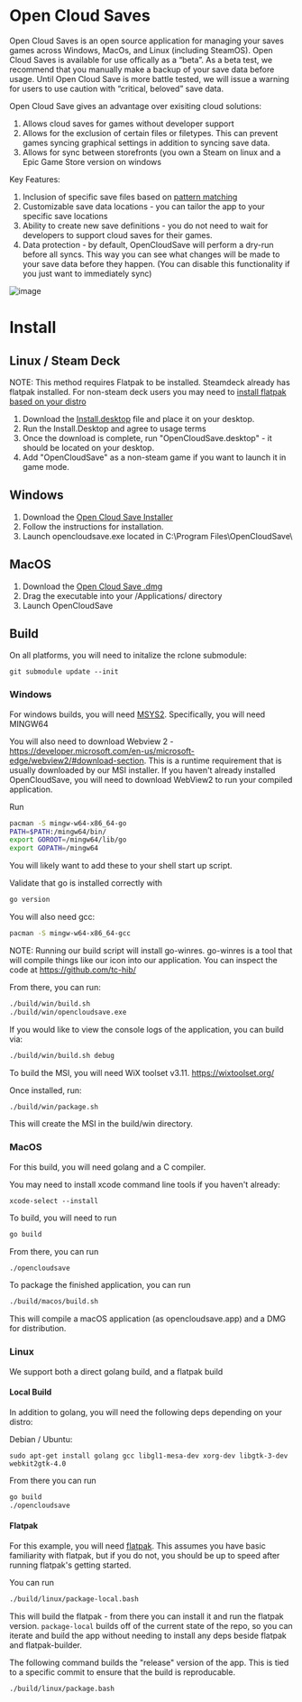 # Open Cloud Saves 
Open Cloud Saves is an open source application for managing your saves games across Windows, MacOs, and Linux (including SteamOS). Open Cloud Saves is available for use offically as a “beta”. As a beta test, we recommend that you manually make a backup of your save data before usage. Until Open Cloud Save is more battle tested, we will issue a warning for users to use caution with “critical, beloved” save data.

Open Cloud Save gives an advantage over exisiting cloud solutions:

1. Allows cloud saves for games without developer support
2. Allows for the exclusion of certain files or filetypes. This can prevent games syncing graphical settings in addition to syncing save data.
3. Allows for sync between storefronts (you own a Steam on linux and a Epic Game Store version on windows

Key Features:

1. Inclusion of specific save files based on [pattern matching](https://rclone.org/filtering/)
2. Customizable save data locations - you can tailor the app to your specific save locations
3. Ability to create new save definitions - you do not need to wait for developers to support cloud saves for their games.
4. Data protection - by default, OpenCloudSave will perform a dry-run before all syncs. This way you can see what changes will be made to your save data before they happen. (You can disable this functionality if you just want to immediately sync)

<p align="center">

![image](https://user-images.githubusercontent.com/7245174/218942321-510179b1-1f18-4ea6-8e91-6cbabae63672.png)

</p>


# Install

## Linux / Steam Deck

NOTE: This method requires Flatpak to be installed. Steamdeck already has flatpak installed. For non-steam deck users you may need to [install flatpak based on your distro](https://flatpak.org/setup/)

1. Download the [Install.desktop](https://github.com/DavidDeSimone/OpenCloudSaves/releases/download/v0.16.0/Install.desktop) file and place it on your desktop.
2. Run the Install.Desktop and agree to usage terms
3. Once the download is complete, run "OpenCloudSave.desktop" - it should be located on your desktop.
4. Add "OpenCloudSave" as a non-steam game if you want to launch it in game mode.

## Windows

1. Download the [Open Cloud Save Installer](https://github.com/DavidDeSimone/OpenCloudSaves/releases/download/v0.16.0/windows_opencloudsaves_0.16.0_x86_64.msi)
2. Follow the instructions for installation.
3. Launch opencloudsave.exe located in C:\Program Files\OpenCloudSave\

## MacOS
1. Download the [Open Cloud Save .dmg](https://github.com/DavidDeSimone/OpenCloudSaves/releases/download/v0.16.0/macOS_opencloudsaves_0.16.0_aarch64.dmg)
2. Drag the executable into your /Applications/ directory
3. Launch OpenCloudSave


## Build

On all platforms, you will need to initalize the rclone submodule:

```
git submodule update --init
```

### Windows

For windows builds, you will need [MSYS2](https://www.msys2.org/). Specifically, you will need MINGW64 

You will also need to download Webview 2 - https://developer.microsoft.com/en-us/microsoft-edge/webview2/#download-section. This is a runtime requirement that is usually downloaded by our MSI installer. If you haven't already installed OpenCloudSave, you will need to download WebView2 to run your compiled application. 

Run
```bash
pacman -S mingw-w64-x86_64-go
PATH=$PATH:/mingw64/bin/
export GOROOT=/mingw64/lib/go
export GOPATH=/mingw64
```

You will likely want to add these to your shell start up script.

Validate that go is installed correctly with
```bash
go version
```

You will also need gcc:
```bash
pacman -S mingw-w64-x86_64-gcc
```


NOTE: Running our build script will install go-winres. go-winres is a tool that will compile things like our icon into our application. You can inspect the code at https://github.com/tc-hib/

From there, you can run:
```bash
./build/win/build.sh
./build/win/opencloudsave.exe
```

If you would like to view the console logs of the application, you can build via:

```bash
./build/win/build.sh debug
```

To build the MSI, you will need WiX toolset v3.11. https://wixtoolset.org/

Once installed, run:

```bash
./build/win/package.sh
```

This will create the MSI in the build/win directory.

### MacOS

For this build, you will need golang and a C compiler. 

You may need to install xcode command line tools if you haven't already:

`xcode-select --install`

To build, you will need to run 
```bash
go build
```

From there, you can run 
```bash
./opencloudsave
```

To package the finished application, you can run
```bash
./build/macos/build.sh
```

This will compile a macOS application (as opencloudsave.app) and a DMG for distribution.

### Linux

We support both a direct golang build, and a flatpak build

#### Local Build

In addition to golang, you will need the following deps depending on your distro:

Debian / Ubuntu: 
```
sudo apt-get install golang gcc libgl1-mesa-dev xorg-dev libgtk-3-dev webkit2gtk-4.0
```

From there you can run 
```bash
go build
./opencloudsave
```

#### Flatpak

For this example, you will need [flatpak](https://flatpak.org/setup/). This assumes you have basic familiarity with flatpak, but if  you do not, you should be up to speed after running flatpak's getting started. 

You can run 
```bash
./build/linux/package-local.bash
```

This will build the flatpak - from there you can install it and run the flatpak version. `package-local` builds off of the current state of the repo, so you can iterate and build the app without needing to install any deps beside flatpak and flatpak-builder.


The following command builds the "release" version of the app. This is tied to a specific commit to ensure that the build is reproducable. 
```bash
./build/linux/package.bash
```
